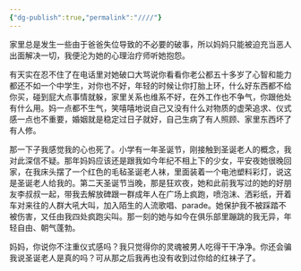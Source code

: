 ```yaml
---
{"dg-publish":true,"permalink":"////"}
---
```



家里总是发生一些由于爸爸失位导致的不必要的破事，所以妈妈只能被迫充当恶人出面解决一切，我便沦为她的心理治疗师听她抱怨。

有天实在忍不住了在电话里对她破口大骂说你看看你老公都五十多岁了心智和能力都还不如一个中学生，对你也不好，年轻的时候让你打胎上环，什么好东西都不给你买，碰到屁大点事情就躲，家里关系也维系不好，在外工作也不争气，你跟他处有什么用。妈一点都不生气，笑嘻嘻地说自己又没有什么对物质的虚荣追求、仪式感一点也不重要，婚姻就是稳定过日子就好，自己生病了有人照顾、家里东西坏了有人修。

那一下子我感觉我的心也死了。小学有一年圣诞节，刚接触到圣诞老人的概念，我对此深信不疑。那年妈妈应该还是跟我如今年纪不相上下的少女，平安夜她很晚回家，在我床头摆了一个红色的毛毡圣诞老人袜，里面装着一个电池塑料彩灯，说这是圣诞老人给我的。第二天圣诞节当晚，那是狂欢夜，她和此前我写过的她的好朋友李叔叔一起，带我去解放碑跟一群成年人在广场上疯跑，喷泡沫、洒彩纸，开着车对来往的人群大吼大叫，加入陌生的人流歌唱、parade。她保护我不被踩踏不被伤害，又任由我四处疯跑尖叫。那一刻的她与如今在俱乐部里蹦跳的我无异，年轻自由、朝气蓬勃。

妈妈，你说你不注重仪式感吗？我只觉得你的灵魂被男人吃得干干净净。你还会骗我说圣诞老人是真的吗？可从那之后我再也没有收到过你给的红袜子了。